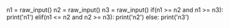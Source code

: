 n1 = raw_input()
n2 = raw_input()
n3 = raw_input()
if(n1 >= n2 and n1 >= n3):
	print('n1')
elif(n1 <= n2 and n2 >= n3):
	print('n2')
else:
	print('n3')
